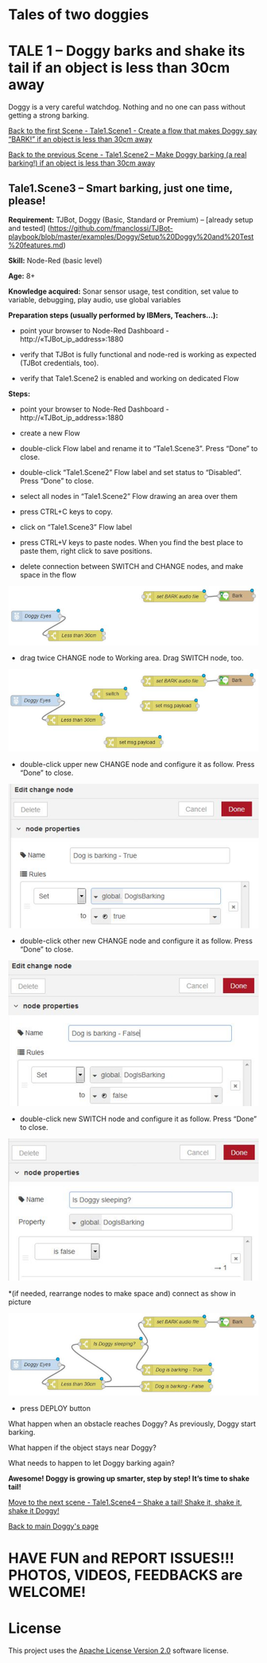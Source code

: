 # Tales of two doggies
# TALE 1 – Doggy barks and shake its tail if an object is less than 30cm away
Doggy is a very careful watchdog. Nothing and no one can pass without getting a strong barking.

[Back to the first Scene - Tale1.Scene1 - Create a flow that makes Doggy say “BARK!” if an object is less than 30cm away](Tale1.Scene1.Say.BARK.md)

[Back to the previous Scene - Tale1.Scene2 – Make Doggy barking (a real barking!) if an object is less than 30cm away](Tale1.Scene2.BARKING.md)

## Tale1.Scene3 – Smart barking, just one time, please!

**Requirement:** TJBot, Doggy (Basic, Standard or Premium) – [already setup and tested] (https://github.com/fmanclossi/TJBot-playbook/blob/master/examples/Doggy/Setup%20Doggy%20and%20Test%20features.md)

**Skill:** Node-Red (basic level)

**Age:** 8+

**Knowledge acquired:** Sonar sensor usage, test condition, set value to variable, debugging, play audio, use global variables

**Preparation steps (usually performed by IBMers, Teachers…):**

* point your browser to Node-Red Dashboard - http://«TJBot_ip_address»:1880

* verify that TJBot is fully functional and node-red is working as expected (TJBot credentials, too). 

* verify that Tale1.Scene2 is enabled and working on dedicated Flow

**Steps:**

* point your browser to Node-Red Dashboard - http://«TJBot_ip_address»:1880

* create a new Flow

* double-click Flow label and rename it to “Tale1.Scene3”. Press “Done” to close.

* double-click “Tale1.Scene2” Flow label and set status to “Disabled”. Press “Done” to close.

* select all nodes in “Tale1.Scene2” Flow drawing an area over them

* press CTRL+C keys to copy.

* click on “Tale1.Scene3” Flow label

* press CTRL+V keys to paste nodes. When you find the best place to paste them, right click to save positions.

* delete connection between SWITCH and CHANGE nodes, and make space in the flow

![image]( https://github.com/fmanclossi/TJBot-playbook/blob/master/examples/Doggy/Media/Tales/t01s31.Rearrange.Flow.jpg)

* drag twice CHANGE node to Working area. Drag SWITCH node, too.

![image]( https://github.com/fmanclossi/TJBot-playbook/blob/master/examples/Doggy/Media/Tales/t01s32.Add.CHANGE.SWITCH.Nodes.Smarter.Barking.jpg)

* double-click upper new CHANGE node and configure it as follow. Press “Done” to close.

![image]( https://github.com/fmanclossi/TJBot-playbook/blob/master/examples/Doggy/Media/Tales/t01s33.Configure.global.DogIsBarking.TRUE.CHANGE.Node.jpg)

* double-click other new CHANGE node and configure it as follow. Press “Done” to close.

![image]( https://github.com/fmanclossi/TJBot-playbook/blob/master/examples/Doggy/Media/Tales/t01s34.Configure.global.DogIsBarking.FALSE.CHANGE.Node.jpg)

* double-click new SWITCH node and configure it as follow. Press “Done” to close.

![image]( https://github.com/fmanclossi/TJBot-playbook/blob/master/examples/Doggy/Media/Tales/t01s35.Configure.SWITCH.DogIsBarking.Node.jpg)

*(if needed, rearrange nodes to make space and) connect as show in picture

![image]( https://github.com/fmanclossi/TJBot-playbook/blob/master/examples/Doggy/Media/Tales/t01s36.Connect.DogIsBarking.Nodes.jpg)

* press DEPLOY button

What happen when an obstacle reaches Doggy? As previously, Doggy start barking.

What happen if the object stays near Doggy?

What needs to happen to let Doggy barking again? 

**Awesome! Doggy is growing up smarter, step by step! It’s time to shake tail!**

[Move to the next scene - Tale1.Scene4 – Shake a tail! Shake it, shake it, shake it Doggy!](Tale1.Scene4.Shake.Tail.md)

[Back to main Doggy's page](https://github.com/fmanclossi/TJBot-playbook/tree/master/examples/Doggy)

# HAVE FUN and REPORT ISSUES!!! PHOTOS, VIDEOS, FEEDBACKS are WELCOME!

# License  
This project uses the [Apache License Version 2.0](../../LICENSE) software license.  
